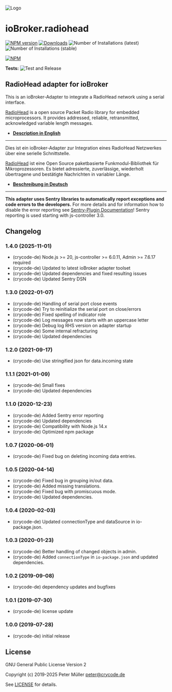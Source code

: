 ![Logo](admin/radiohead.png)

# ioBroker.radiohead

[![NPM version](https://img.shields.io/npm/v/iobroker.radiohead.svg)](https://www.npmjs.com/package/iobroker.radiohead)
[![Downloads](https://img.shields.io/npm/dm/iobroker.radiohead.svg)](https://www.npmjs.com/package/iobroker.radiohead)
![Number of Installations (latest)](https://iobroker.live/badges/radiohead-installed.svg)
![Number of Installations (stable)](https://iobroker.live/badges/radiohead-stable.svg)

[![NPM](https://nodei.co/npm/iobroker.radiohead.png?downloads=true)](https://nodei.co/npm/iobroker.radiohead/)

**Tests:** ![Test and Release](https://github.com/crycode-de/iobroker.radiohead/workflows/Test%20and%20Release/badge.svg)

## RadioHead adapter for ioBroker

This is an ioBroker-Adapter to integrate a RadioHead network using a serial interface.

[RadioHead](http://www.airspayce.com/mikem/arduino/RadioHead/) is a open source Packet Radio library for embedded microprocessors. It provides addressed, reliable, retransmitted, acknowledged variable length messages.

* **[Description in English](./docs/en/radiohead.md)**

---

Dies ist ein ioBroker-Adapter zur Integration eines RadioHead Netzwerkes über eine serielle Schnittstelle.

[RadioHead](http://www.airspayce.com/mikem/arduino/RadioHead/) ist eine Open Source paketbasierte Funkmodul-Bibliothek für Mikroprozessoren. Es bietet adressierte, zuverlässige, wiederholt übertragene und bestätigte Nachrichten in variabler Länge.

* **[Beschreibung in Deutsch](./docs/de/radiohead.md)**

---

**This adapter uses Sentry libraries to automatically report exceptions and code errors to the developers.** For more details and for information how to disable the error reporting see [Sentry-Plugin Documentation](https://github.com/ioBroker/plugin-sentry#plugin-sentry)! Sentry reporting is used starting with js-controller 3.0.

## Changelog
<!--
    Placeholder for the next version (at the beginning of the line):
    ### **WORK IN PROGRESS**
-->
### 1.4.0 (2025-11-01)

* (crycode-de) Node.js >= 20, js-controller >= 6.0.11, Admin >= 7.6.17 required
* (crycode-de) Updated to latest ioBroker adapter toolset
* (crycode-de) Updated dependencies and fixed resulting issues
* (crycode-de) Updated Sentry DSN

### 1.3.0 (2022-01-07)

* (crycode-de) Handling of serial port close events
* (crycode-de) Try to reinitialize the serial port on close/errors
* (crycode-de) Fixed spelling of indicator role
* (crycode-de) Log messages now starts with an uppercase letter
* (crycode-de) Debug log RHS version on adapter startup
* (crycode-de) Some internal refracturing
* (crycode-de) Updated dependencies

### 1.2.0 (2021-09-17)

* (crycode-de) Use stringified json for data.incoming state

### 1.1.1 (2021-01-09)

* (crycode-de) Small fixes
* (crycode-de) Updated dependencies

### 1.1.0 (2020-12-23)

* (crycode-de) Added Sentry error reporting
* (crycode-de) Updated dependencies
* (crycode-de) Compatibility with Node.js 14.x
* (crycode-de) Optimized npm package

### 1.0.7 (2020-06-01)

* (crycode-de) Fixed bug on deleting incoming data entries.

### 1.0.5 (2020-04-14)

* (crycode-de) Fixed bug in grouping in/out data.
* (crycode-de) Added missing translations.
* (crycode-de) Fixed bug with promiscuous mode.
* (crycode-de) Updated dependencies.

### 1.0.4 (2020-02-03)

* (crycode-de) Updated connectionType and dataSource in io-package.json.

### 1.0.3 (2020-01-23)

* (crycode-de) Better handling of changed objects in admin.
* (crycode-de) Added `connectionType` in `io-package.json` and updated dependencies.

### 1.0.2 (2019-09-08)

* (crycode-de) dependency updates and bugfixes

### 1.0.1 (2019-07-30)

* (crycode-de) license  update

### 1.0.0 (2019-07-28)

* (crycode-de) initial release

## License

GNU General Public License Version 2

Copyright (c) 2019-2025 Peter Müller <peter@crycode.de>

See [LICENSE](./LICENSE) for details.
